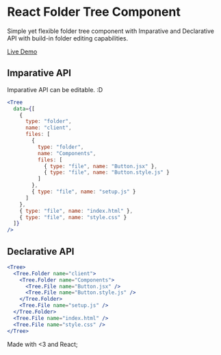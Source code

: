 # React Folder Tree Component

Simple yet flexible folder tree component with Imparative and Declarative API with build-in folder editing capabilities.

[Live Demo](https://schsn.csb.app/)

## Imparative API

Imparative API can be editable. :D

```jsx
<Tree
  data={[
    {
      type: "folder",
      name: "client",
      files: [
        {
          type: "folder",
          name: "Components",
          files: [
            { type: "file", name: "Button.jsx" },
            { type: "file", name: "Button.style.js" }
          ]
        },
        { type: "file", name: "setup.js" }
      ]
    },
    { type: "file", name: "index.html" },
    { type: "file", name: "style.css" }
  ]}
/>
```

## Declarative API

```jsx
<Tree>
  <Tree.Folder name="client">
    <Tree.Folder name="Components">
      <Tree.File name="Button.jsx" />
      <Tree.File name="Button.style.js" />
    </Tree.Folder>
    <Tree.File name="setup.js" />
  </Tree.Folder>
  <Tree.File name="index.html" />
  <Tree.File name="style.css" />
</Tree>
```

Made with <3 and React;

